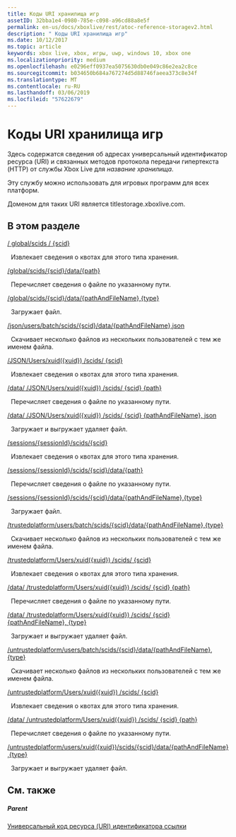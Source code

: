 ```yaml
---
title: Коды URI хранилища игр
assetID: 32bba1e4-0980-785e-c098-a96cd88a8e5f
permalink: en-us/docs/xboxlive/rest/atoc-reference-storagev2.html
description: " Коды URI хранилища игр"
ms.date: 10/12/2017
ms.topic: article
keywords: xbox live, xbox, игры, uwp, windows 10, xbox one
ms.localizationpriority: medium
ms.openlocfilehash: e0296eff0937ea5075630db0e049c86e2ea2c8ce
ms.sourcegitcommit: b034650b684a767274d5d88746faeea373c8e34f
ms.translationtype: MT
ms.contentlocale: ru-RU
ms.lasthandoff: 03/06/2019
ms.locfileid: "57622679"
---
```

# <a name="title-storage-uris"></a>Коды URI хранилища игр
 
Здесь содержатся сведения об адресах универсальный идентификатор ресурса (URI) и связанных методов протокола передачи гипертекста (HTTP) от службы Xbox Live для *название хранилища*.
 
Эту службу можно использовать для игровых программ для всех платформ.
 
Доменом для таких URI является titlestorage.xboxlive.com.
 
<a id="ID4EFB"></a>

 
## <a name="in-this-section"></a>В этом разделе

[/ global/scids / {scid}](uri-globalscidsscid.md)

&nbsp;&nbsp;Извлекает сведения о квотах для этого типа хранения.

[/global/scids/{scid}/data/{path}](uri-globalscidssciddatapath.md)

&nbsp;&nbsp;Перечисляет сведения о файле по указанному пути. 

[/global/scids/{scid}/data/{pathAndFileName},{type}](uri-globalscidssciddatapathandfilenametype.md)

&nbsp;&nbsp;Загружает файл.

[/json/users/batch/scids/{scid}/data/{pathAndFileName},json](uri-jsonusersbatchscidssciddatapathandfilenametype.md)

&nbsp;&nbsp;Скачивает несколько файлов из нескольких пользователей с тем же именем файла.

[/JSON/Users/xuid({xuid}) /scids/ {scid}](uri-jsonusersxuidscidsscid.md)

&nbsp;&nbsp;Извлекает сведения о квотах для этого типа хранения.

[/data/ /JSON/Users/xuid({xuid}) /scids/ {scid} {path}](uri-jsonusersxuidscidssciddatapath.md)

&nbsp;&nbsp;Перечисляет сведения о файле по указанному пути. 

[/data/ /JSON/Users/xuid({xuid}) /scids/ {scid} {pathAndFileName}, json](uri-jsonusersxuidscidssciddatapathandfilenametype.md)

&nbsp;&nbsp;Загружает и выгружает удаляет файл.

[/sessions/{sessionId}/scids/{scid}](uri-sessionssessionidscidsscid.md)

&nbsp;&nbsp;Извлекает сведения о квотах для этого типа хранения.

[/sessions/{sessionId}/scids/{scid}/data/{path}](uri-sessionssessionidscidssciddatapath.md)

&nbsp;&nbsp;Перечисляет сведения о файле по указанному пути. 

[/sessions/{sessionId}/scids/{scid}/data/{pathAndFileName},{type}](uri-sessionssessionidscidssciddatapathandfilenametype.md)

&nbsp;&nbsp;Загружает файл.

[/trustedplatform/users/batch/scids/{scid}/data/{pathAndFileName},{type}](uri-trustedplatformusersbatchscidssciddatapathandfilenametype.md)

&nbsp;&nbsp;Скачивает несколько файлов из нескольких пользователей с тем же именем файла.

[/trustedplatform/Users/xuid({xuid}) /scids/ {scid}](uri-trustedplatformusersxuidscidsscid.md)

&nbsp;&nbsp;Извлекает сведения о квотах для этого типа хранения.

[/data/ /trustedplatform/Users/xuid({xuid}) /scids/ {scid} {path}](uri-trustedplatformusersxuidscidssciddatapath.md)

&nbsp;&nbsp;Перечисляет сведения о файле по указанному пути. 

[/data/ /trustedplatform/Users/xuid({xuid}) /scids/ {scid} {pathAndFileName}, {type}](uri-trustedplatformusersxuidscidssciddatapathandfilenametype.md)

&nbsp;&nbsp;Загружает и выгружает удаляет файл.

[/untrustedplatform/users/batch/scids/{scid}/data/{pathAndFileName},{type}](uri-untrustedplatformusersbatchscidssciddatapathandfilenametype.md)

&nbsp;&nbsp;Скачивает несколько файлов из нескольких пользователей с тем же именем файла.

[/untrustedplatform/Users/xuid({xuid}) /scids/ {scid}](uri-untrustedplatformusersxuidscidsscid.md)

&nbsp;&nbsp;Извлекает сведения о квотах для этого типа хранения.

[/data/ /untrustedplatform/Users/xuid({xuid}) /scids/ {scid} {path}](uri-untrustedplatformusersxuidscidssciddatapath.md)

&nbsp;&nbsp;Перечисляет сведения о файле по указанному пути. 

[/untrustedplatform/users/xuid({xuid})/scids/{scid}/data/{pathAndFileName},{type}](uri-untrustedplatformusersxuidscidssciddatapathandfilenametype.md)

&nbsp;&nbsp;Загружает и выгружает удаляет файл.
 
<a id="ID4E5C"></a>

 
## <a name="see-also"></a>См. также
 
<a id="ID4EAD"></a>

 
##### <a name="parent"></a>Parent 

[Универсальный код ресурса (URI) идентификатора ссылки](../atoc-xboxlivews-reference-uris.md)

   